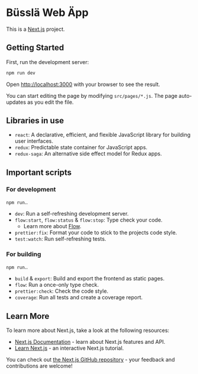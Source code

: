 Büsslä Web Äpp
===

This is a [Next.js](https://nextjs.org/) project.

## Getting Started

First, run the development server:

```bash
npm run dev
```

Open [http://localhost:3000](http://localhost:3000) with your browser to see the result.

You can start editing the page by modifying `src/pages/*.js`. The page auto-updates as you edit the file.

## Libraries in use
* `react`: A declarative, efficient, and flexible JavaScript library for building user interfaces.
* `redux`: Predictable state container for JavaScript apps.
* `redux-saga`: An alternative side effect model for Redux apps.

## Important scripts
### For development
`npm run`..
* `dev`: Run a self-refreshing development server.
* `flow:start`, `flow:status` & `flow:stop`: Type check your code.
  * Learn more about [Flow](https://flow.org/).
* `prettier:fix`: Format your code to stick to the projects code style.
* `test:watch`: Run self-refreshing tests.

### For building
`npm run`..
* `build` & `export`: Build and export the frontend as static pages.
* `flow`: Run a once-only type check.
* `prettier:check`: Check the code style.
* `coverage`: Run all tests and create a coverage report.

## Learn More

To learn more about Next.js, take a look at the following resources:

- [Next.js Documentation](https://nextjs.org/docs) - learn about Next.js features and API.
- [Learn Next.js](https://nextjs.org/learn) - an interactive Next.js tutorial.

You can check out [the Next.js GitHub repository](https://github.com/zeit/next.js/) - your feedback and contributions are welcome!
